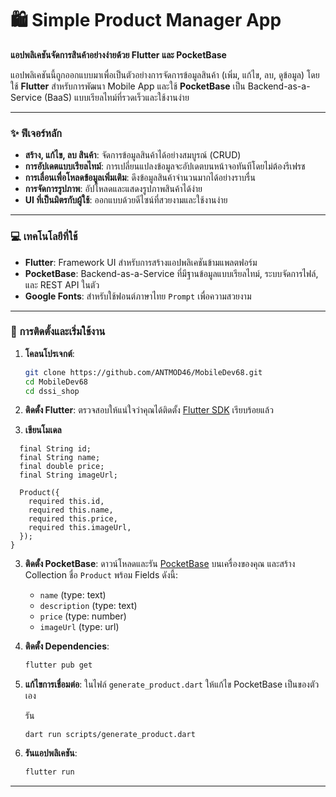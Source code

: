 # 🛍️ Simple Product Manager App

**แอปพลิเคชันจัดการสินค้าอย่างง่ายด้วย Flutter และ PocketBase**

แอปพลิเคชันนี้ถูกออกแบบมาเพื่อเป็นตัวอย่างการจัดการข้อมูลสินค้า (เพิ่ม, แก้ไข, ลบ, ดูข้อมูล) โดยใช้ **Flutter** สำหรับการพัฒนา Mobile App และใช้ **PocketBase** เป็น Backend-as-a-Service (BaaS) แบบเรียลไทม์ที่รวดเร็วและใช้งานง่าย

---

### ✨ ฟีเจอร์หลัก

* **สร้าง, แก้ไข, ลบ สินค้า**: จัดการข้อมูลสินค้าได้อย่างสมบูรณ์ (CRUD)
* **การอัปเดตแบบเรียลไทม์**: การเปลี่ยนแปลงข้อมูลจะอัปเดตบนหน้าจอทันทีโดยไม่ต้องรีเฟรช
* **การเลื่อนเพื่อโหลดข้อมูลเพิ่มเติม**: ดึงข้อมูลสินค้าจำนวนมากได้อย่างราบรื่น
* **การจัดการรูปภาพ**: อัปโหลดและแสดงรูปภาพสินค้าได้ง่าย
* **UI ที่เป็นมิตรกับผู้ใช้**: ออกแบบด้วยดีไซน์ที่สวยงามและใช้งานง่าย

---

### 💻 เทคโนโลยีที่ใช้

* **Flutter**: Framework UI สำหรับการสร้างแอปพลิเคชันข้ามแพลตฟอร์ม
* **PocketBase**: Backend-as-a-Service ที่มีฐานข้อมูลแบบเรียลไทม์, ระบบจัดการไฟล์, และ REST API ในตัว
* **Google Fonts**: สำหรับใช้ฟอนต์ภาษาไทย `Prompt` เพื่อความสวยงาม

---

### 🚀 การติดตั้งและเริ่มใช้งาน


1.  **โคลนโปรเจกต์**:
    ```bash
    git clone https://github.com/ANTMOD46/MobileDev68.git
    cd MobileDev68
    cd dssi_shop
    ```

1.  **ติดตั้ง Flutter**: ตรวจสอบให้แน่ใจว่าคุณได้ติดตั้ง [Flutter SDK](https://docs.flutter.dev/get-started/install) เรียบร้อยแล้ว

2. **เขียนโมเดล** 

``` class Product {
  final String id;
  final String name;
  final double price;
  final String imageUrl;

  Product({
    required this.id,
    required this.name,
    required this.price,
    required this.imageUrl,
  });
}
```

3.  **ติดตั้ง PocketBase**: ดาวน์โหลดและรัน [PocketBase](https://pocketbase.io/docs/getting-started/) บนเครื่องของคุณ และสร้าง Collection ชื่อ `Product` พร้อม Fields ดังนี้:
    * `name` (type: text)
    * `description` (type: text)
    * `price` (type: number)
    * `imageUrl` (type: url)



4.  **ติดตั้ง Dependencies**:
    ```bash
    flutter pub get
    ```

5.  **แก้ไขการเชื่อมต่อ**:
    ในไฟล์ `generate_product.dart`  ให้แก้ไข  PocketBase เป็นของตัวเอง 
    
    รัน
     ```
    dart run scripts/generate_product.dart
    ```

7.  **รันแอปพลิเคชัน**:
    ```bash
    flutter run
    ```
    


---
